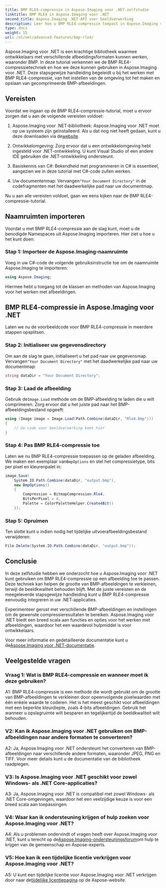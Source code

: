 ```yaml
---
title: BMP RLE4-compressie in Aspose.Imaging voor .NET-zelfstudie
linktitle: BMP RLE4 in Aspose.Imaging voor .NET
second_title: Aspose.Imaging .NET-API voor beeldverwerking
description: Leer hoe u BMP RLE4-compressie toepast in Aspose.Imaging voor .NET. Verklein de BMP-afbeeldingsgrootte zonder kwaliteitsverlies.
type: docs
weight: 15
url: /nl/net/advanced-features/bmp-rle4/
---
```

Aspose.Imaging voor .NET is een krachtige bibliotheek waarmee ontwikkelaars met verschillende afbeeldingsformaten kunnen werken, waaronder BMP. In deze tutorial verkennen we de BMP RLE4-compressietechniek en hoe we deze kunnen gebruiken in Aspose.Imaging voor .NET. Deze stapsgewijze handleiding begeleidt u bij het werken met BMP RLE4-compressie, van het instellen van de omgeving tot het maken en opslaan van gecomprimeerde BMP-afbeeldingen.

## Vereisten

Voordat we ingaan op de BMP RLE4-compressie-tutorial, moet u ervoor zorgen dat u aan de volgende vereisten voldoet:

1.  Aspose.Imaging voor .NET-bibliotheek: Aspose.Imaging voor .NET moet op uw systeem zijn geïnstalleerd. Als u dat nog niet heeft gedaan, kunt u deze downloaden via de[website](https://releases.aspose.com/imaging/net/).

2. Ontwikkelomgeving: Zorg ervoor dat u een ontwikkelomgeving hebt ingesteld voor .NET-ontwikkeling. U kunt Visual Studio of een andere IDE gebruiken die .NET-ontwikkeling ondersteunt.

3. Basiskennis van C#: Bekendheid met programmeren in C# is essentieel, aangezien we in deze tutorial met C#-code zullen werken.

4.  Uw documentenmap: Vervangen`"Your Document Directory"` in de codefragmenten met het daadwerkelijke pad naar uw documentmap.

Nu u aan alle vereisten voldoet, gaan we eens kijken naar de BMP RLE4-compressie-tutorial.

## Naamruimten importeren

Voordat u met BMP RLE4-compressie aan de slag kunt, moet u de benodigde Namespaces uit Aspose.Imaging importeren. Hier ziet u hoe u het kunt doen:

### Stap 1: Importeer de Aspose.Imaging-naamruimte

Voeg in uw C#-code de volgende gebruiksinstructie toe om de naamruimte Aspose.Imaging te importeren:

```csharp
using Aspose.Imaging;
```

Hiermee hebt u toegang tot de klassen en methoden van Aspose.Imaging voor het werken met afbeeldingen.

## BMP RLE4-compressie in Aspose.Imaging voor .NET

Laten we nu de voorbeeldcode voor BMP RLE4-compressie in meerdere stappen opsplitsen.

### Stap 2: Initialiseer uw gegevensdirectory

 Om aan de slag te gaan, initialiseert u het pad naar uw gegevensmap. Vervangen`"Your Document Directory"` met het daadwerkelijke pad naar uw documentmap:

```csharp
string dataDir = "Your Document Directory";
```

### Stap 3: Laad de afbeelding

 Gebruik de`Image.Load` methode om de BMP-afbeelding te laden die u wilt comprimeren. Zorg ervoor dat u het juiste pad naar het BMP-afbeeldingsbestand opgeeft:

```csharp
using (Image image = Image.Load(Path.Combine(dataDir, "Rle4.bmp")))
{
    // Uw code voor beeldverwerking komt hier
}
```

### Stap 4: Pas BMP RLE4-compressie toe

 Laten we nu BMP RLE4-compressie toepassen op de geladen afbeelding. We maken een exemplaar van`BmpOptions` en stel het compressietype, bits per pixel en kleurenpalet in:

```csharp
image.Save(
    System.IO.Path.Combine(dataDir, "output.bmp"),
    new BmpOptions()
    {
        Compression = BitmapCompression.Rle4,
        BitsPerPixel = 4,
        Palette = ColorPaletteHelper.Create4Bit()
    });
```

### Stap 5: Opruimen

Ten slotte kunt u indien nodig het tijdelijke uitvoerafbeeldingsbestand verwijderen:

```csharp
File.Delete(System.IO.Path.Combine(dataDir, "output.bmp"));
```

## Conclusie

In deze zelfstudie hebben we onderzocht hoe u Aspose.Imaging voor .NET kunt gebruiken om BMP RLE4-compressie op een afbeelding toe te passen. Deze techniek kan helpen de grootte van BMP-afbeeldingen te verkleinen, terwijl de beeldkwaliteit behouden blijft. Met de juiste vereisten en de meegeleverde stapsgewijze handleiding kunt u BMP RLE4-compressie eenvoudig integreren in uw .NET-applicaties.

Experimenteer gerust met verschillende BMP-afbeeldingen en instellingen om de gewenste compressieresultaten te bereiken. Aspose.Imaging voor .NET biedt een breed scala aan functies en opties voor het werken met afbeeldingen, waardoor het een waardevol hulpmiddel is voor ontwikkelaars.

 Voor meer informatie en gedetailleerde documentatie kunt u de[Aspose.Imaging voor .NET-documentatie](https://reference.aspose.com/imaging/net/).

## Veelgestelde vragen

### Vraag 1: Wat is BMP RLE4-compressie en wanneer moet ik deze gebruiken?

A1: BMP RLE4-compressie is een methode die wordt gebruikt om de grootte van BMP-afbeeldingen te verkleinen door opeenvolgende pixelwaarden met één enkele waarde te coderen. Het is het meest geschikt voor afbeeldingen met een beperkte kleurdiepte, zoals 4-bits afbeeldingen. Gebruik het wanneer u opslagruimte wilt besparen en tegelijkertijd de beeldkwaliteit wilt behouden.

### V2: Kan ik Aspose.Imaging voor .NET gebruiken om BMP-afbeeldingen naar andere formaten te converteren?

A2: Ja, Aspose.Imaging voor .NET ondersteunt het converteren van BMP-afbeeldingen naar verschillende andere formaten, waaronder JPEG, PNG en TIFF. Voor meer details kunt u de documentatie van de bibliotheek raadplegen.

### V3: Is Aspose.Imaging voor .NET geschikt voor zowel Windows- als .NET Core-applicaties?

A3: Ja, Aspose.Imaging voor .NET is compatibel met zowel Windows- als .NET Core-omgevingen, waardoor het een veelzijdige keuze is voor een breed scala aan toepassingen.

### V4: Waar kan ik ondersteuning krijgen of hulp zoeken voor Aspose.Imaging voor .NET?

 A4: Als u problemen ondervindt of vragen heeft over Aspose.Imaging voor .NET, kunt u terecht op de[Aspose.Imaging-ondersteuningsforum](https://forum.aspose.com/)om hulp te krijgen van de gemeenschap en Aspose-experts.

### V5: Hoe kan ik een tijdelijke licentie verkrijgen voor Aspose.Imaging voor .NET?

 A5: U kunt een tijdelijke licentie voor Aspose.Imaging voor .NET verkrijgen door naar de[tijdelijke licentiepagina](https://purchase.aspose.com/temporary-license/) op de Aspose-website.